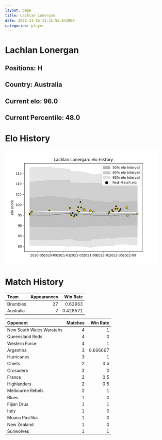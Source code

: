 ```yaml
---  
layout: page  
title: Lachlan Lonergan  
date: 2022-11-16 11:31:52.643860  
categories: player  
---
```

# Lachlan Lonergan

## Positions: H

## Country: Australia

## Current elo: 96.0

## Current Percentile: 48.0

# Elo History


![elo history](history_LachlanLonergan.png)
# Match History


| Team      |   Appearances |   Win Rate |
|:----------|--------------:|-----------:|
| Brumbies  |            27 |   0.62963  |
| Australia |             7 |   0.428571 |

| Opponent                 |   Matches |   Win Rate |
|:-------------------------|----------:|-----------:|
| New South Wales Waratahs |         4 |   1        |
| Queensland Reds          |         4 |   0        |
| Western Force            |         4 |   1        |
| Argentina                |         3 |   0.666667 |
| Hurricanes               |         3 |   1        |
| Chiefs                   |         2 |   0.5      |
| Crusaders                |         2 |   0        |
| France                   |         2 |   0.5      |
| Highlanders              |         2 |   0.5      |
| Melbourne Rebels         |         2 |   1        |
| Blues                    |         1 |   0        |
| Fijian Drua              |         1 |   1        |
| Italy                    |         1 |   0        |
| Moana Pasifika           |         1 |   0        |
| New Zealand              |         1 |   0        |
| Sunwolves                |         1 |   1        |